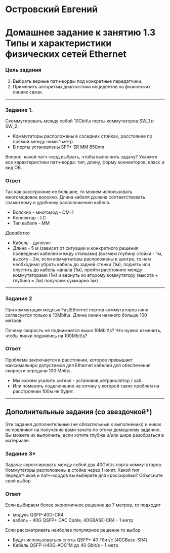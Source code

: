 # Островский Евгений
# Домашнее задание к занятию 1.3 Типы и характеристики физических сетей Ethernet

### Цель задания

1. Выбрать верные патч-корды  под конкретные передатчики.
2. Применить алгоритмы диагностики инцидентов на физических линиях связи.

---

### Задание 1. 

Cкоммутировать между собой 10Gbit\s порты коммутаторов SW_1 и SW_2.

- Коммутаторы расположены в соседних стойках, расстояние по прямой между ними 1 метр.
- В порты установлены SFP+ SR  MM 850nm

Вопрос: какой патч-корд выбрать, чтобы выполнить задачу?
Укажите все характеристики патч-корда: тип, длину, форму коннекторов, класс и вид ОВ.

### Ответ

Так как расстрояние не большое, то можем использовать многомодовое волокно. Длина кабеля должна соответствовать грамотному и удобному расположению кабеля.
- Волокно - многомод - ОМ-1
- Коннектор - LC
- Тип кабеля - MM

*Доработка*
- Кабель - дуплекс
- Длина - 5 м (зависит от ситуации и конкретного решения проведения кабелей между стойками) (возмем глубину стойки - 1м, высоту - 2м, если коммутаторы расположены в центре, то нам необходимо убрать кабель до задней стенки (1м), поднять или опустить до кабель-канала (1м), пройти расстояние между коммутаторами (1м) и вернуть ко второму коммутатору (высота + глубина = 2м) получаем суммарно 5м)

---

### Задание 2

При коммутации медных FastEthernet портов коммутаторов линк согласуется только в 10Mbit\s. Длина линии немного больше 100 метров. 

Почему скорость не поднимается выше 10Mbit\s? Что нужно изменить, чтобы линки поднялись на 100Mbit\s? 

### Ответ

Проблема заключается в расстоянии, которое превышает максимальнро допустимое для Ethernet кабелей для обеспечения скорости передачи 100 Mbit\s.
- Мы можем усилить сигнал - установив ретранслятор / хаб.
- Или поменять подключение на оптику у которой таких проблем на расстроянии 100м не будет.

---

## Дополнительные задания (со звездочкой*)
Эти задания дополнительные (не обязательные к выполнению) и никак не повлияют на получение вами зачета по этому домашнему заданию. Вы можете их выполнить, если хотите глубже и/или шире разобраться в материале.


### Задание 3*

Задача: скроссировать между собой два 40Gbit\s порта коммутаторов. 
Коммутаторы расположены в стойке через 1 юнит.
Какой тип передатчиков и патч-кордов вы выберете для кроссировки? Объясните свой выбор.

### Ответ

Если выбираем более экономичное решение до 7 метров, то подходит 
- модуль QSFP-40G-CR4
- кабель - 40G QSFP+ DAC Cable, 40GBASE-CR4 - 1 метр

Если рассматривать наиболее популярное решение то выбор
- Будут использоваться слоты QSFP+ 40 Гбит/с (40GBase-SR4)
- Кабель QSFP-H40G-AOC1M до 40 Gbit/s - 1 метр
